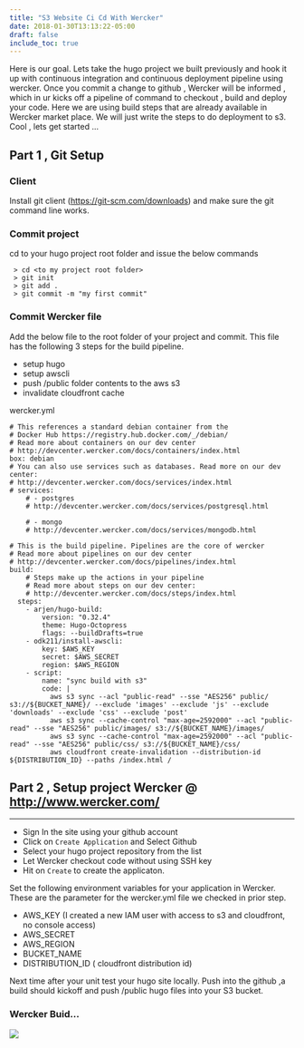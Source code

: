 ```yaml
---
title: "S3 Website Ci Cd With Wercker"
date: 2018-01-30T13:13:22-05:00
draft: false
include_toc: true
---
```

<!--more-->

Here is our goal. Lets take the hugo project we built previously and hook it up with continuous integration and continuous deployment pipeline 
using wercker. Once you commit a change to github , Wercker will be informed , which in ur kicks off a pipeline of command to checkout , build and deploy your code.
Here we are using build steps that are already available in Wercker market place. We will just write the steps to do deployment to s3. Cool , lets get started ...

## Part 1 , Git Setup  

### Client
Install git client (https://git-scm.com/downloads) and make sure the git command line works.

### Commit project
cd to your hugo project root folder and issue the below commands
```
 > cd <to my project root folder>
 > git init
 > git add .
 > git commit -m "my first commit"

``` 
### Commit Wercker file
Add the below file to the root folder of your project and commit. This file has the following 3 steps for the build pipeline.

* setup hugo
* setup awscli
* push /public folder contents to the aws s3
* invalidate cloudfront cache


wercker.yml
```
# This references a standard debian container from the
# Docker Hub https://registry.hub.docker.com/_/debian/
# Read more about containers on our dev center
# http://devcenter.wercker.com/docs/containers/index.html
box: debian
# You can also use services such as databases. Read more on our dev center:
# http://devcenter.wercker.com/docs/services/index.html
# services:
    # - postgres
    # http://devcenter.wercker.com/docs/services/postgresql.html

    # - mongo
    # http://devcenter.wercker.com/docs/services/mongodb.html

# This is the build pipeline. Pipelines are the core of wercker
# Read more about pipelines on our dev center
# http://devcenter.wercker.com/docs/pipelines/index.html
build:
    # Steps make up the actions in your pipeline
    # Read more about steps on our dev center:
    # http://devcenter.wercker.com/docs/steps/index.html
  steps:
    - arjen/hugo-build:
        version: "0.32.4"
        theme: Hugo-Octopress
        flags: --buildDrafts=true
    - odk211/install-awscli:
        key: $AWS_KEY
        secret: $AWS_SECRET
        region: $AWS_REGION
    - script:
        name: "sync build with s3"
        code: |
          aws s3 sync --acl "public-read" --sse "AES256" public/ s3://${BUCKET_NAME}/ --exclude 'images' --exclude 'js' --exclude 'downloads' --exclude 'css' --exclude 'post'
          aws s3 sync --cache-control "max-age=2592000" --acl "public-read" --sse "AES256" public/images/ s3://${BUCKET_NAME}/images/
          aws s3 sync --cache-control "max-age=2592000" --acl "public-read" --sse "AES256" public/css/ s3://${BUCKET_NAME}/css/
          aws cloudfront create-invalidation --distribution-id ${DISTRIBUTION_ID} --paths /index.html /
```

## Part 2 , Setup project Wercker @ http://www.wercker.com/
________________________________________

* Sign In the site using your github account
* Click on `Create Application` and Select Github
* Select your hugo project repository from the list
* Let Wercker checkout code without using SSH key
* Hit on `Create` to create the applicaton.

Set the following environment variables for your application in Wercker. These are the parameter for the wercker.yml file we checked in prior step.

* AWS_KEY  (I created a new IAM user with access to s3 and cloudfront, no console access)
* AWS_SECRET
* AWS_REGION
* BUCKET_NAME
* DISTRIBUTION_ID ( cloudfront distribution id)

Next time after your unit test your hugo site locally. Push into the github ,a build should kickoff  and push /public hugo files into your S3 bucket.

### Wercker Buid...

![](/supporting_files/2018-01-30-s3-website-ci-cd-with-wercker/wercker_build.png)